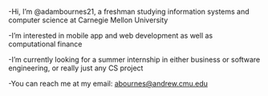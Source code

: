 -Hi, I’m @adambournes21, a freshman studying information systems and computer science at Carnegie Mellon University

-I’m interested in mobile app and web development as well as computational finance

-I’m currently looking for a summer internship in either business or software engineering, or really just any CS project

-You can reach me at my email: abournes@andrew.cmu.edu
